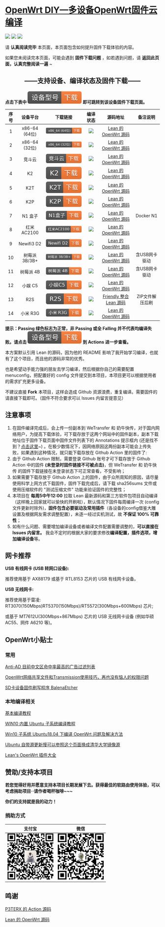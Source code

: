 
# [OpenWrt DIY—多设备OpenWrt固件云编译](https://github.com/IvanSolis1989/OpenWrt-DIY)

![](https://img.shields.io/github/issues/IvanSolis1989/OpenWrt-DIY)       ![](https://img.shields.io/github/stars/IvanSolis1989/OpenWrt-DIY)       ![](https://img.shields.io/github/forks/IvanSolis1989/OpenWrt-DIY)

请 **认真阅读完毕** 本页面，本页面包含如何提升固件下载体验的内容。

如果您未阅读完本页面，可能会遇到 **固件下载问题** ，如若遇到问题，请 **返回此页面，认真完整阅读一遍** ~

## <p align="center">——支持设备、编译状态及固件下载——</p>

**点击下表中 ![](img/DL-orange.svg) 即可跳转到该设备固件下载页面。** 

|     序号    |     设备平台    |   下载链接   |   编译状态   | 源码地址 |备注说明 |
| :-----------------: | :-------------: |:-----------------: | :-----------------: |  :-----------------: |   :-----------------: | 
| 1 |    x86-64 (64位)    | [![](img/x86__64-64--orange.svg)](https://github.com/IvanSolis1989/OpenWrt-DIY/actions?query=workflow%3A%22Build+X86%2864bit%29+OpenWrt%22) | ![](https://img.shields.io/github/workflow/status/IvanSolis1989/OpenWrt-DIY/Build%20X86(64bit)%20OpenWrt?style=plastic) |[Lean 的 OpenWrt 源码](https://github.com/coolsnowwolf/lede) | | 
| 2 |    x86-64 (32位)    | [![](img/x86__64-32-orange.svg)](https://github.com/IvanSolis1989/OpenWrt-DIY/actions?query=workflow%3A%22Build+X86%2832bit%29+OpenWrt%22) | ![](https://img.shields.io/github/workflow/status/IvanSolis1989/OpenWrt-DIY/Build%20X86(32bit)%20OpenWrt?style=plastic) |[Lean 的 OpenWrt 源码](https://github.com/coolsnowwolf/lede) | | 
| 3 |       竞斗云        | [![](img/G-dock-orange.svg)](https://github.com/IvanSolis1989/OpenWrt-DIY/actions?query=workflow%3A%22Build+G-Dock+OpenWrt%22) | ![](https://img.shields.io/github/workflow/status/IvanSolis1989/OpenWrt-DIY/Build%20G-Dock%20OpenWrt?style=plastic) |[Lean 的 OpenWrt 源码](https://github.com/coolsnowwolf/lede) | | 
| 4 |         K2        | [![](img/K2-orange.svg)](https://github.com/IvanSolis1989/OpenWrt-DIY/actions?query=workflow%3A%22Build+K2+OpenWrt%22) | ![](https://img.shields.io/github/workflow/status/IvanSolis1989/OpenWrt-DIY/Build%20K2%20OpenWrt?style=plastic) |[Lean 的 OpenWrt 源码](https://github.com/coolsnowwolf/lede) | |
| 5 |         K2T         | [![](img/K2T-orange.svg)](https://github.com/IvanSolis1989/OpenWrt-DIY/actions?query=workflow%3A%22Build+K2T+OpenWrt%22) | ![](https://img.shields.io/github/workflow/status/IvanSolis1989/OpenWrt-DIY/Build%20K2T%20OpenWrt?style=plastic) |[Lean 的 OpenWrt 源码](https://github.com/coolsnowwolf/lede) | | 
| 6 |         K2P         | [![](img/K2P-orange.svg)](https://github.com/IvanSolis1989/OpenWrt-DIY/actions?query=workflow%3A%22Build+K2P+OpenWrt%22) | ![](https://img.shields.io/github/workflow/status/IvanSolis1989/OpenWrt-DIY/Build%20K2P%20OpenWrt?style=plastic) |[Lean 的 OpenWrt 源码](https://github.com/coolsnowwolf/lede) | | 
| 7 |        N1 盒子       | [![](img/N1-orange.svg)](https://github.com/IvanSolis1989/OpenWrt-DIY/actions?query=workflow%3A%22Build+N1+OpenWrt%22) | ![](https://img.shields.io/github/workflow/status/IvanSolis1989/OpenWrt-DIY/Build%20N1%20OpenWrt?style=plastic) |[Lean 的 OpenWrt 源码](https://github.com/coolsnowwolf/lede) |Docker N1 | 
| 8 |      红米 AC2100     | [![](img/RedmiAC2100-orange.svg)](https://github.com/IvanSolis1989/OpenWrt-DIY/actions?query=workflow%3A%22Build+Redmi+AC2100+OpenWrt%22) | ![](https://img.shields.io/github/workflow/status/IvanSolis1989/OpenWrt-DIY/Build%20Redmi%20AC2100%20OpenWrt?style=plastic) |[Lean 的 OpenWrt 源码](https://github.com/coolsnowwolf/lede) | | 
| 9 |      Newifi3 D2     |  [![](img/Newifi-D2-orange.svg)](https://github.com/IvanSolis1989/OpenWrt-DIY/actions?query=workflow%3A%22Build+Newifi+D2+OpenWrt%22) | ![](https://img.shields.io/github/workflow/status/IvanSolis1989/OpenWrt-DIY/Build%20Newifi%20D2%20OpenWrt?style=plastic) |[Lean 的 OpenWrt 源码](https://github.com/coolsnowwolf/lede) | | 
| 10 |     树莓派 3B/3B+   | [![](img/RaspBerryPi3-orange.svg)](https://github.com/IvanSolis1989/OpenWrt-DIY/actions?query=workflow%3A%22Build+RaspBerryPi3+OpenWrt%22) | ![](https://img.shields.io/github/workflow/status/IvanSolis1989/OpenWrt-DIY/Build%20RaspBerryPi3%20OpenWrt?style=plastic) |[Lean 的 OpenWrt 源码](https://github.com/coolsnowwolf/lede)  | 含USB网卡驱动 |
| 11 |      树莓派 4B      | [![](img/RaspBerryPi4-orange.svg)](https://github.com/IvanSolis1989/OpenWrt-DIY/actions?query=workflow%3A%22Build+RaspBerryPi4+OpenWrt%22) | ![](https://img.shields.io/github/workflow/status/IvanSolis1989/OpenWrt-DIY/Build%20RaspBerryPi4%20OpenWrt?style=plastic) |[Lean 的 OpenWrt 源码](https://github.com/coolsnowwolf/lede)  | 含USB网卡驱动 |
| 12 |      小娱 C5      | [![](img/C5-orange.svg)](https://github.com/IvanSolis1989/OpenWrt-DIY/actions?query=workflow%3A%22Build+XiaoYu+XY-C5+OpenWrt%22) | ![](https://img.shields.io/github/workflow/status/IvanSolis1989/OpenWrt-DIY/Build%20XiaoYu%20XY-C5%20OpenWrt?style=plastic) |[Lean 的 OpenWrt 源码](https://github.com/coolsnowwolf/lede)  |  |
| 13|      R2S     | [![](img/R2S-orange.svg)](https://github.com/IvanSolis1989/OpenWrt-DIY/actions?query=workflow%3A%22Build+R2S+OpenWrt%22) | ![](https://img.shields.io/github/workflow/status/IvanSolis1989/OpenWrt-DIY/Build%20R2S%20OpenWrt?style=plastic) |[Friendly 整合 Lean 源码](https://github.com/klever1988/nanopi-openwrt)  | ZIP文件解压后刷 |
| 14|     小米 R3G     | [![](img/R3G-orange.svg)](https://github.com/IvanSolis1989/OpenWrt-DIY/actions?query=workflow%3A%22Build+XIAOMI+R3G+OpenWrt%22) | ![](https://img.shields.io/github/workflow/status/IvanSolis1989/OpenWrt-DIY/Build%20XIAOMI%20R3G%20OpenWrt?style=plastic) |[Lean 的 OpenWrt 源码](https://github.com/coolsnowwolf/lede) |   |

**提示：Passing 绿色标志为正常，非 Passing 或全 Falling 并不代表均编译失败。请点击 ![](img/DL-orange.svg) 到 Actions 进一步查看。**

本方案默认引用 Lean 的源码，因为他的 README 影响了我开始学习编译，也就有了这个项目，而且他的源码非常的优秀。

也是希望动手能力强的朋友去学习编译，然后根据你自己的需要配置 menuconfig，把配置好的 config 文件提交到本项目，本项目更可以根据使用者的需求扩充更多设备。

不建议直接 **Fork** 本项目，这样会造成 Github 资源浪费，重复编译。需要固件的请直接下载即可。（固件不符合要求可以 Issues 内留言提意见）

## 注意事项

1. 在固件编译完成后，会上传一份副本到 WeTransfer 和 奶牛快传，对于国内网络用户，为提高下载体验，可下载存放于这两个网站中的固件副本，副本下载地址位于固件下载页面中固件文件列表下的 Annotations 提示框内 (还是找不到？[点击这里](https://shop.io.mi-img.com/app/shop/img?id=shop_9e991a5edd21e997d44588bc376ca1e4.png)~) 。在极少数情况下，因网络原因这两份副本可能会上传失败，如果遇到这种情况，就只能下载存放在 Github Action 里的固件了:
2. 由于 Github Action 限制，需要登录 Github 账号才可下载存放于 Github Action 中的固件 **(未登录时固件链接不可被点击)**，但 WeTransfer 和 奶牛快传 的固件下载链接在未登录状态下可正常查看，不受影响；
3. 如果需要下载存放于 Github Action 上的固件，由于众所周知的原因，请尽量使用科学上网方式下载固件，固件下载完成后，请下载 sha256sums 文件或使用压缩软件的 "测试压缩文件" 功能来验证固件的完整性；
4. 本项目在 **每周5中午12:00** 拉取 Lean 最新源码和第三方软件包项目自动编译（这样晚上回家就可以愉快的开刷啦），默认情况下固件每周编译一次 (config 文件更新时除外)，**固件包含必要驱动及常用插件**（各设备的config借鉴大雕设置及根据网友需求调整配置），未逐一经过实机测试，故 **不保证 100% 可靠性**；
5. 如有什么问题、需要增加编译设备或者编译文件配置需要调整的，**可以直接在 Issues 内留言。** 我会不定时的根据大家的要求修改**编译配置，插件选项，增加编译设备**等。

## 网卡推荐

**USB 有线网卡 (USB 转网口设备):**

推荐使用基于 AX88179 或基于 RTL8153 芯片的 USB 有线网卡设备。

**USB 无线网卡:**

推荐使用基于雷凌: RT3070(150Mbps)RT5370(150Mbps)/RT5572(300Mbps+600Mbps) 芯片;

或基于 MT7612U(300Mbps+867Mbps) 芯片的 USB 无线网卡设备 (例如华硕 AC55、网件 A6210 等)。

## OpenWrt小贴士

### 常用

[Anti-AD 目前中文区命中率最高的广告过滤列表](https://github.com/privacy-protection-tools/anti-AD)

[OpenWrt网络共享文件和Transmission使用技巧，再也没有恼人的权限问题](https://youtu.be/wmR7o9p9vSY)

[SD卡设备固件刷写程序 BalenaEtcher](https://www.balena.io/etcher/)

### 本地编译相关

[基本编译教程](https://blog.csdn.net/Dreame_Architect/article/details/101527640)

[WIN10 内置 Ubuntu 子系统编译教程](http://www.fuweijun.com/index.php/2019/07/03/win10%E5%AD%90linux%E7%B3%BB%E7%BB%9F%E7%BC%96%E8%AF%91openwrt/)

[Win10 子系统 Ubuntu18.04 下编译 OpenWrt 问题及解决方法](https://blog.csdn.net/khaunag/article/details/104854536)

[Ubuntu 自带源更新慢可以参照这个页面换成清华大学镜像源](https://mirror.tuna.tsinghua.edu.cn/help/ubuntu/)

[Lean's OpenWrt 插件大全](https://github.com/IvanSolis1989/OpenWrt-DIY/wiki/OpenWrt-%E7%BC%96%E8%AF%91-LuCI----Applications-%E6%B7%BB%E5%8A%A0%E6%8F%92%E4%BB%B6%E5%BA%94%E7%94%A8%E8%AF%B4%E6%98%8E-L%E5%A4%A7%E3%80%902020.9.5%E3%80%91)

## 赞助/支持本项目

**若您觉得好用并愿意支持本项目长期发展下去。获得最佳的软路由使用体验，可以考虑捐助项目··请作者喝杯咖啡~~~**

**你们的支持就是我的动力！**

### 捐助方式

|     支付宝   |   微信   | 
| :-----------------: | :-------------: |
|<img src="img/alipay.jpg" width="150" height="150" alt="支付宝捐助"/><br/>|<img src="img/wepay.jpg" width="150" height="150" alt="微信捐助"/><br/>|

## 鸣谢

[P3TERX 的 Action 源码](https://github.com/P3TERX/Actions-OpenWrt)

[Lean 的 OpenWrt 源码](https://github.com/coolsnowwolf/lede)
